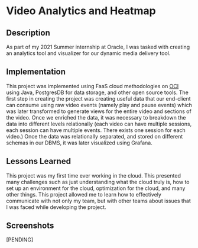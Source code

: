 # Video Analytics and Heatmap
## Description
As part of my 2021 Summer internship at Oracle, I was tasked with creating an analytics tool and visualizer for our dynamic media delivery tool.
## Implementation
This project was implemented using FaaS cloud methodologies on [OCI](https://cloud.oracle.com/) using Java, PostgresDB for data storage, and other open source tools.
The first step in creating the project was creating useful data that our end-client can consume using raw video events (namely play and pause events) which was later transformed to generate views for the entire video and sections of the video. Once we enriched the data, it was necessary to breakdown the data into different levels relationally (each video can have multiple sessions, each session can have multiple events. There exists one session for each video.)
Once the data was relationally separated, and stored on different schemas in our DBMS, it was later visualized using Grafana.
## Lessons Learned
This project was my first time ever working in the cloud. This presented many challenges such as just understanding what the cloud truly is, how to set up an environment for the cloud, optimization for the cloud, and many other things.
This project allowed me to learn how to effectively communicate with not only my team, but with other teams about issues that I was faced while developing the project.
## Screenshots
[PENDING]
